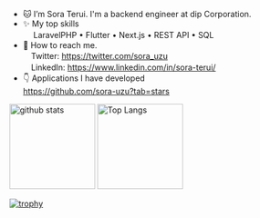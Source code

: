 - 🐱 I’m Sora Terui. I'm a backend engineer at dip Corporation.
- ✨ My top skills </br>
　 LaravelPHP • Flutter • Next.js • REST API • SQL
- 📨 How to reach me. </br>
  　Twitter: https://twitter.com/sora_uzu </br>
  　LinkedIn: https://www.linkedin.com/in/sora-terui/
- 👇 Applications I have developed </br>
    https://github.com/sora-uzu?tab=stars
<p align="left">
  <img alt="github stats" height="150px" src="https://github-readme-stats.vercel.app/api?username=sora-uzu&count_private=true&show_icons=true&show_icons=true&theme=transparent" />
  <img alt="Top Langs" height="150px" src="https://github-readme-stats.vercel.app/api/top-langs/?username=sora-uzu&layout=compact&count_private=true&show_icons=true&theme=transparent" />
</p>

[![trophy](https://github-profile-trophy.vercel.app/?username=sora-uzu&theme=transparent&column=7
)](https://github.com/ryo-ma/github-profile-trophy)

